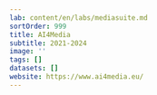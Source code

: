 ```yaml
---
lab: content/en/labs/mediasuite.md
sortOrder: 999
title: AI4Media
subtitle: 2021-2024
image: ''
tags: []
datasets: []
website: https://www.ai4media.eu/
---
```

